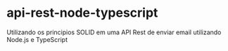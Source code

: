 # api-rest-node-typescript
Utilizando os principios SOLID em uma API Rest de enviar email utilizando Node.js e TypeScript
